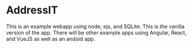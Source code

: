 # AddressIT

This is an example webapp using node, ejs, and SQLite. This is the vanilla version of the app. There will be other example apps using Angular, React, and VueJS as well as an andoid app.